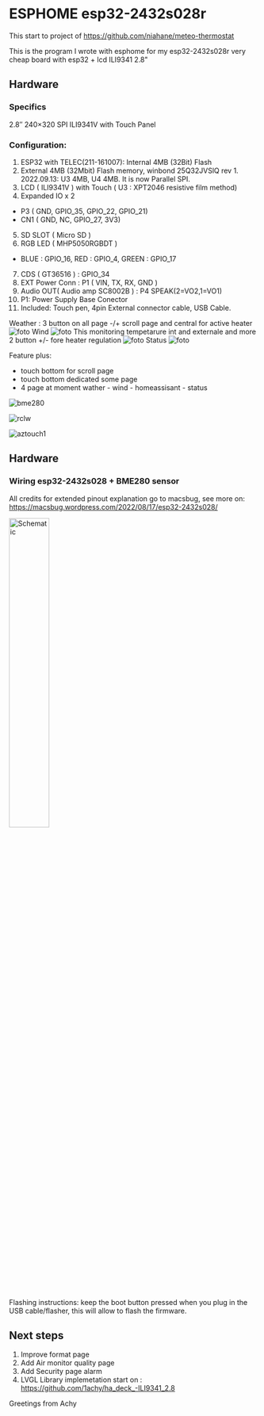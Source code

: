 # ESPHOME esp32-2432s028r 


This start to project of https://github.com/niahane/meteo-thermostat



This is the program I wrote with esphome for my esp32-2432s028r very cheap board with esp32 + lcd ILI9341 2.8"

## Hardware
### Specifics
2.8″ 240×320 SPI ILI9341V with Touch Panel

### Configuration:
1. ESP32 with TELEC(211-161007): Internal 4MB (32Bit) Flash
2. External 4MB (32Mbit) Flash memory, winbond 25Q32JVSlQ rev 1.  2022.09.13: U3 4MB, U4 4MB. It is now Parallel SPI.
3. LCD ( ILI9341V  ) with Touch ( U3 :  XPT2046 resistive film method)
4. Expanded IO x 2
  - P3 ( GND, GPIO_35, GPIO_22, GPIO_21)
  - CN1 ( GND, NC, GPIO_27, 3V3)
5. SD SLOT ( Micro SD )
6. RGB LED ( MHP5050RGBDT  )
  - BLUE : GPIO_16, RED : GPIO_4, GREEN : GPIO_17
7. CDS ( GT36516  ) : GPIO_34
8. EXT Power Conn : P1 ( VIN, TX, RX, GND )
9. Audio OUT( Audio amp SC8002B ) : P4 SPEAK(2=VO2,1=VO1)
10. P1: Power Supply Base Conector
11. Included: Touch pen, 4pin External connector cable, USB Cable.






Weather : 3 button on all page -/+ scroll page and central for active heater
![foto](https://github.com/1achy/ESPHOME-esp32-2432s028r-LCD/blob/main/readme_img/example.jpg)
Wind
![foto](https://github.com/1achy/ESPHOME-esp32-2432s028r-LCD/blob/main/readme_img/vento.jpg)
This monitoring tempetarure int and externale and more 2 button +/- fore heater regulation
![foto](https://github.com/1achy/ESPHOME-esp32-2432s028r-LCD/blob/main/readme_img/grafico.jpg)
Status
![foto](https://github.com/1achy/ESPHOME-esp32-2432s028r-LCD/blob/main/readme_img/status.jpg)


Feature plus:

- touch bottom for scroll page
- touch bottom dedicated some page
- 4 page at moment wather - wind - homeassisant - status



![bme280](https://github.com/1achy/ESPHOME-esp32-2432s028r-LCD/blob/main/readme_img/1703943240-Screenshot-2023-12-30-at-14-32-26-733E-Esp-wroom-32-Esp32-For-Arduino-Lvgl-Wifi-28-28inch-Lcd-Tft-Module-With-Touch-Wroom-240-320-.png)


![rclw](https://github.com/1achy/ESPHOME-esp32-2432s028r-LCD/blob/main/readme_img/1703943134-Screenshot-2023-12-30-at-14-31-18-733E-Esp-wroom-32-Esp32-For-Arduino-Lvgl-Wifi-28-28inch-Lcd-Tft-Module-With-Touch-Wroom-240-.png)

![aztouch1](https://github.com/1achy/ESPHOME-esp32-2432s028r-LCD/blob/main/readme_img/1703942900-de997d983c0182a35cf30cceca23220db6154e67.jpeg)


## Hardware
### Wiring esp32-2432s028 + BME280 sensor
All credits for extended pinout explanation go to macsbug, see more on: https://macsbug.wordpress.com/2022/08/17/esp32-2432s028/

<img src="/../main/readme_img/esp32_2432s028_i2c.jpg" width="40%" alt= "Schematic" height="40%">

Flashing instructions: keep the boot button pressed when you plug in the USB cable/flasher, this will allow to flash the firmware.



## Next steps
1) Improve format page
2) Add Air monitor quality page
3) Add Security page alarm
4) LVGL Library implemetation start on : https://github.com/1achy/ha_deck_-ILI9341_2.8





Greetings from Achy

